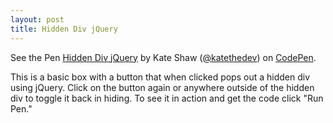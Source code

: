 ```yaml
---
layout: post
title: Hidden Div jQuery
---
```


<p data-height="500" data-theme-id="0" data-slug-hash="xYmKZG" data-default-tab="html,result" data-user="katethedev" data-embed-version="2" data-pen-title="Hidden Div jQuery" data-preview="true" class="codepen">See the Pen <a href="https://codepen.io/katethedev/pen/xYmKZG/">Hidden Div jQuery</a> by Kate Shaw (<a href="https://codepen.io/katethedev">@katethedev</a>) on <a href="https://codepen.io">CodePen</a>.</p>
<script async src="https://static.codepen.io/assets/embed/ei.js"></script>


This is a basic box with a button that when clicked pops out a hidden div using jQuery. Click on the button again or anywhere outside of the hidden div to toggle it back in hiding. To see it in action and get the code click "Run Pen."
